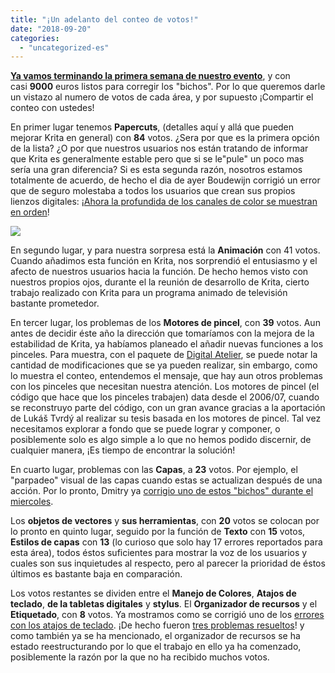 ```yaml
---
title: "¡Un adelanto del conteo de votos!"
date: "2018-09-20"
categories: 
  - "uncategorized-es"
---
```


**[Ya vamos terminando la primera semana de nuestro evento](https://www.krita.org)**, y con casi **9000** euros listos para corregir los "bichos". Por lo que queremos darle un vistazo al numero de votos de cada área, y por supuesto ¡Compartir el conteo con ustedes!

En primer lugar tenemos **Papercuts**, (detalles aquí y allá que pueden mejorar Krita en general) con **84** votos. ¿Sera por que es la primera opción de la lista? ¿O por que nuestros usuarios nos están tratando de informar que Krita es generalmente estable pero que si se le"pule" un poco mas sería una gran diferencia? Si es esta segunda razón, nosotros estamos totalmente de acuerdo, de hecho el dia de ayer Boudewijn corrigió un error que de seguro molestaba a todos los usuarios que crean sus propios lienzos digitales: ¡[Ahora la profundida de los canales de color se muestran en orden](https://phabricator.kde.org/R37:b0b55278363391eeb96784fddba5a763ac09c05a)!

[![](/images/posts/2018/channel-1024x718.png)](/images/posts/2018/channel.png)

En segundo lugar, y para nuestra sorpresa está la **Animación** con 41 votos. Cuando añadimos esta función en Krita, nos sorprendió el entusiasmo y el afecto de nuestros usuarios hacia la función. De hecho hemos visto con nuestros propios ojos, durante el la reunión de desarrollo de Krita, cierto trabajo realizado con Krita para un programa animado de televisión bastante prometedor.

En tercer lugar, los problemas de los **Motores de pincel**, con **39** votos. Aun antes de decidir éste año la dirección que tomaríamos con la mejora de la estabilidad de Krita, ya habíamos planeado el añadir nuevas funciones a los pinceles. Para muestra, con el paquete de [Digital Atelier](https://krita.org/en/item/introducing-digital-atelier-a-painterly-brush-preset-pack-by-ramon-miranda-with-tutorial-videos/), se puede notar la cantidad de modificaciones que se ya pueden realizar, sin embargo, como lo muestra el conteo, entendemos el mensaje, que hay aun otros problemas con los pinceles que necesitan nuestra atención. Los motores de pincel (el código que hace que los pinceles trabajen) data desde el 2006/07, cuando se reconstruyo parte del código, con un gran avance gracias a la aportación de Lukáš Tvrdý al realizar su tesis basada en los motores de pincel. Tal vez necesitamos explorar a fondo que se puede lograr y componer, o posiblemente solo es algo simple a lo que no hemos podido discernir, de cualquier manera, ¡Es tiempo de encontrar la solución!

En cuarto lugar, problemas con las **Capas**, a **23** votos. Por ejemplo, el "parpadeo" visual de las capas cuando estas se actualizan después de una acción. Por lo pronto, Dmitry ya [corrigio uno de estos "bichos" durante el miercoles](https://phabricator.kde.org/R37:58b982cbb7bfa133bbb0bab5b163c24a9bb83d61).

Los **objetos de vectores** y **sus herramientas**, con **20** votos se colocan por lo pronto en quinto lugar, seguido por la función de **Texto** con **15** votos, **Estilos de capas** con **13** (lo curioso que solo hay 17 errores reportados para esta área), todos éstos suficientes para mostrar la voz de los usuarios y cuales son sus inquietudes al respecto, pero al parecer la prioridad de éstos últimos es bastante baja en comparación.

Los votos restantes se dividen entre el **Manejo de Colores**, **Atajos de teclado**, **de la tabletas digitales** y **stylus**. El **Organizador de recursos** y el **Etiquetado**, con **8** votos. Ya mostramos como se corrigió uno de los [errores con los atajos de teclado](https://krita.org/en/item/lets-take-this-bug-for-example/). ¡De hecho fueron [tres problemas resueltos](https://phabricator.kde.org/R37:36861ec3b2608893a5c624560e5d3302bda19c31)! y como también ya se ha mencionado, el organizador de recursos se ha estado reestructurando por lo que el trabajo en ello ya ha comenzado, posiblemente la razón por la que no ha recibido muchos votos.
